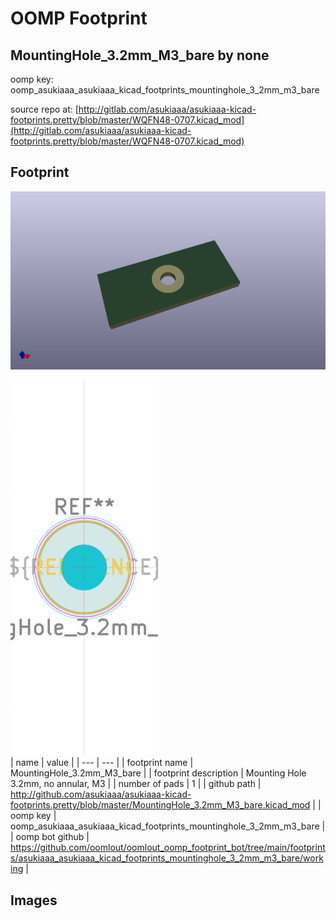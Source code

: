 # OOMP Footprint  
## MountingHole_3.2mm_M3_bare  by none  
  
oomp key: oomp_asukiaaa_asukiaaa_kicad_footprints_mountinghole_3_2mm_m3_bare  
  
source repo at: [http://gitlab.com/asukiaaa/asukiaaa-kicad-footprints.pretty/blob/master/WQFN48-0707.kicad_mod](http://gitlab.com/asukiaaa/asukiaaa-kicad-footprints.pretty/blob/master/WQFN48-0707.kicad_mod)  
## Footprint  
  
[![working_kicad_pcb_3d.png](working_kicad_pcb_3d_600.png)](working_kicad_pcb_3d.png)  
  
[![working.png](working_600.png)](working.png)  
| name | value | 
| --- | --- | 
| footprint name | MountingHole_3.2mm_M3_bare | 
| footprint description | Mounting Hole 3.2mm, no annular, M3 | 
| number of pads | 1 | 
| github path | http://github.com/asukiaaa/asukiaaa-kicad-footprints.pretty/blob/master/MountingHole_3.2mm_M3_bare.kicad_mod | 
| oomp key | oomp_asukiaaa_asukiaaa_kicad_footprints_mountinghole_3_2mm_m3_bare | 
| oomp bot github | https://github.com/oomlout/oomlout_oomp_footprint_bot/tree/main/footprints/asukiaaa_asukiaaa_kicad_footprints_mountinghole_3_2mm_m3_bare/working | 
## Images  
